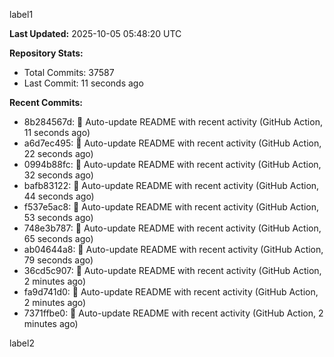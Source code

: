 
label1 
<!-- ACTIVITY_START -->
**Last Updated:** 2025-10-05 05:48:20 UTC

**Repository Stats:**
- Total Commits: 37587
- Last Commit: 11 seconds ago

**Recent Commits:**
- 8b284567d: 🤖 Auto-update README with recent activity (GitHub Action, 11 seconds ago)
- a6d7ec495: 🤖 Auto-update README with recent activity (GitHub Action, 22 seconds ago)
- 0994b88fc: 🤖 Auto-update README with recent activity (GitHub Action, 32 seconds ago)
- bafb83122: 🤖 Auto-update README with recent activity (GitHub Action, 44 seconds ago)
- f537e5ac8: 🤖 Auto-update README with recent activity (GitHub Action, 53 seconds ago)
- 748e3b787: 🤖 Auto-update README with recent activity (GitHub Action, 65 seconds ago)
- ab04644a8: 🤖 Auto-update README with recent activity (GitHub Action, 79 seconds ago)
- 36cd5c907: 🤖 Auto-update README with recent activity (GitHub Action, 2 minutes ago)
- fa9d741d0: 🤖 Auto-update README with recent activity (GitHub Action, 2 minutes ago)
- 7371ffbe0: 🤖 Auto-update README with recent activity (GitHub Action, 2 minutes ago)
<!-- ACTIVITY_END -->

label2
